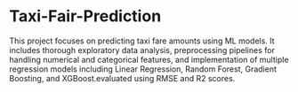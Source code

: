 # Taxi-Fair-Prediction
This project focuses on predicting taxi fare amounts using ML models. It includes thorough exploratory data analysis, preprocessing pipelines for handling numerical and categorical features, and implementation of multiple regression models including Linear Regression, Random Forest, Gradient Boosting, and XGBoost.evaluated using RMSE and R2 scores.
